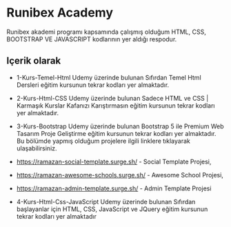 # Runibex Academy

Runibex akademi programı kapsamında çalışmış olduğum HTML, CSS, BOOTSTRAP VE JAVASCRIPT kodlarının yer aldığı respodur.

## Içerik olarak

- 1-Kurs-Temel-Html
  Udemy üzerinde bulunan Sıfırdan Temel Html Dersleri eğitim kursunun tekrar kodları yer almaktadır.
- 2-Kurs-Html-CSS
  Udemy üzerinde bulunan Sadece HTML ve CSS | Karmaşık Kurslar Kafanızı Karıştırmasın eğitim kursunun tekrar kodları yer almaktadır.
- 3-Kurs-Bootstrap
  Udemy üzerinde bulunan Bootstrap 5 ile Premium Web Tasarım Proje Geliştirme eğitim kursunun tekrar kodları yer almaktadır.
  Bu bölümde yapmış olduğum projelere ilgili linklere tıklayarak ulaşabilirsiniz.
- https://ramazan-social-template.surge.sh/ - Social Template Projesi,
- https://ramazan-awesome-schools.surge.sh/ - Awesome School Projesi,
- https://ramazan-admin-template.surge.sh/ - Admin Template Projesi

- 4-Kurs-Html-Css-JavaScript
  Udemy üzerinde bulunan Sıfırdan başlayanlar için HTML, CSS, JavaScript ve JQuery eğitim kursunun tekrar kodları yer almaktadır
